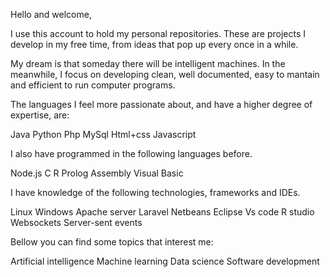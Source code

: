Hello and welcome,

I use this account to hold my personal repositories. 
These are projects I develop in my free time, from ideas that pop up every once in a while.

My dream is that someday there will be intelligent machines. 
In the meanwhile, I focus on developing clean, well documented, easy to mantain and efficient to run computer programs.

The languages I feel more passionate about, and have a higher degree of expertise, are:

Java
Python
Php
MySql
Html+css
Javascript

I also have programmed in the following languages before.

Node.js
C
R
Prolog
Assembly
Visual Basic

I have knowledge of the following technologies, frameworks and IDEs.

Linux
Windows
Apache server
Laravel
Netbeans
Eclipse
Vs code
R studio
Websockets
Server-sent events


Bellow you can find some topics that interest me:

Artificial intelligence
Machine learning
Data science
Software development



<!---
bitcodelab/bitcodelab is a ✨ special ✨ repository because its `README.md` (this file) appears on your GitHub profile.
You can click the Preview link to take a look at your changes.
--->
